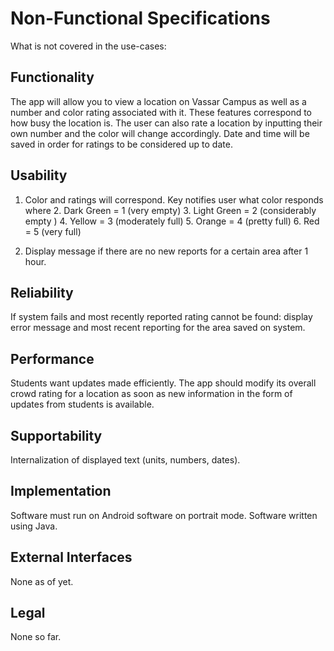 # Non-Functional Specifications
What is not covered in the use-cases:
## Functionality 
The app will allow you to view a location on Vassar Campus as well as a number and color rating associated with it. 
These features correspond to how busy the location is. The user can also rate a location by inputting their own number and the color will change accordingly. Date and time will be saved in order for ratings to be considered up to date.


## Usability 
1. Color and ratings will correspond. Key notifies user what color responds where
   2. Dark Green = 1 (very empty)
   3. Light Green = 2 (considerably empty )
   4. Yellow = 3 (moderately full)
   5. Orange = 4 (pretty full)
   6. Red = 5 (very full)
   
2. Display message if there are no new reports for a certain area after 1 hour.  


## Reliability 

If system fails and most recently reported rating cannot be found: display error message and most recent reporting for the area saved on system.

## Performance

Students want updates made efficiently. The app should modify its overall crowd rating for a location as soon as new information in the form of updates from students is available.  


## Supportability 
Internalization of displayed text (units, numbers, dates). 

## Implementation
Software must run on Android software on portrait mode.
Software written using Java.

## External Interfaces 
None as of yet. 

## Legal 

None so far. 